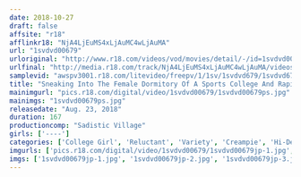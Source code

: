 ```yaml
---
date: 2018-10-27
draft: false
affsite: "r18"
afflinkr18: "NjA4LjEuMS4xLjAuMC4wLjAuMA"
url: "1svdvd00679"
urloriginal: "http://www.r18.com/videos/vod/movies/detail/-/id=1svdvd00679"
urlfinal: "http://media.r18.com/track/NjA4LjEuMS4xLjAuMC4wLjAuMA/videos/vod/movies/detail/-/id=1svdvd00679"
samplevid: "awspv3001.r18.com/litevideo/freepv/1/1sv/1svdvd679/1svdvd679_dmb_w.mp4"
title: "Sneaking Into The Female Dormitory Of A Sports College And Raping Fit College Girls! I'm Going To Impregnate Them All! Creampie-ing Their Young, Healthy Bodies!"
mainimgurl: "pics.r18.com/digital/video/1svdvd00679/1svdvd00679ps.jpg"
mainimgs: "1svdvd00679ps.jpg"
releasedate: "Aug. 23, 2018"
duration: 167
productioncomp: "Sadistic Village"
girls: ['----']
categories: ['College Girl', 'Reluctant', 'Variety', 'Creampie', 'Hi-Def']
imgurls: ['pics.r18.com/digital/video/1svdvd00679/1svdvd00679jp-1.jpg', 'pics.r18.com/digital/video/1svdvd00679/1svdvd00679jp-2.jpg', 'pics.r18.com/digital/video/1svdvd00679/1svdvd00679jp-3.jpg', 'pics.r18.com/digital/video/1svdvd00679/1svdvd00679jp-4.jpg', 'pics.r18.com/digital/video/1svdvd00679/1svdvd00679jp-5.jpg', 'pics.r18.com/digital/video/1svdvd00679/1svdvd00679jp-6.jpg', 'pics.r18.com/digital/video/1svdvd00679/1svdvd00679jp-7.jpg', 'pics.r18.com/digital/video/1svdvd00679/1svdvd00679jp-8.jpg', 'pics.r18.com/digital/video/1svdvd00679/1svdvd00679jp-9.jpg', 'pics.r18.com/digital/video/1svdvd00679/1svdvd00679jp-10.jpg', 'pics.r18.com/digital/video/1svdvd00679/1svdvd00679jp-11.jpg', 'pics.r18.com/digital/video/1svdvd00679/1svdvd00679jp-12.jpg', 'pics.r18.com/digital/video/1svdvd00679/1svdvd00679jp-13.jpg', 'pics.r18.com/digital/video/1svdvd00679/1svdvd00679jp-14.jpg', 'pics.r18.com/digital/video/1svdvd00679/1svdvd00679jp-15.jpg', 'pics.r18.com/digital/video/1svdvd00679/1svdvd00679jp-16.jpg', 'pics.r18.com/digital/video/1svdvd00679/1svdvd00679jp-17.jpg', 'pics.r18.com/digital/video/1svdvd00679/1svdvd00679jp-18.jpg', 'pics.r18.com/digital/video/1svdvd00679/1svdvd00679jp-19.jpg', 'pics.r18.com/digital/video/1svdvd00679/1svdvd00679jp-20.jpg']
imgs: ['1svdvd00679jp-1.jpg', '1svdvd00679jp-2.jpg', '1svdvd00679jp-3.jpg', '1svdvd00679jp-4.jpg', '1svdvd00679jp-5.jpg', '1svdvd00679jp-6.jpg', '1svdvd00679jp-7.jpg', '1svdvd00679jp-8.jpg', '1svdvd00679jp-9.jpg', '1svdvd00679jp-10.jpg', '1svdvd00679jp-11.jpg', '1svdvd00679jp-12.jpg', '1svdvd00679jp-13.jpg', '1svdvd00679jp-14.jpg', '1svdvd00679jp-15.jpg', '1svdvd00679jp-16.jpg', '1svdvd00679jp-17.jpg', '1svdvd00679jp-18.jpg', '1svdvd00679jp-19.jpg', '1svdvd00679jp-20.jpg']
---
```

